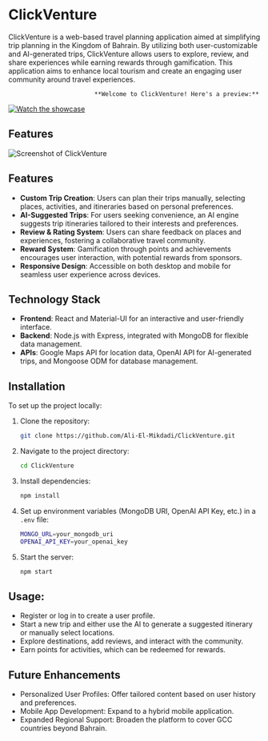 # ClickVenture

ClickVenture is a web-based travel planning application aimed at simplifying trip planning in the Kingdom of Bahrain. By utilizing both user-customizable and AI-generated trips, ClickVenture allows users to explore, review, and share experiences while earning rewards through gamification. This application aims to enhance local tourism and create an engaging user community around travel experiences.

                            **Welcome to ClickVenture! Here's a preview:**
[![Watch the showcase](https://img.youtube.com/vi/g0axSReyizs/hqdefault.jpg)](https://youtu.be/g0axSReyizs)

## Features

![Screenshot of ClickVenture](assets/screenshot.png)
## Features
- **Custom Trip Creation**: Users can plan their trips manually, selecting places, activities, and itineraries based on personal preferences.
- **AI-Suggested Trips**: For users seeking convenience, an AI engine suggests trip itineraries tailored to their interests and preferences.
- **Review & Rating System**: Users can share feedback on places and experiences, fostering a collaborative travel community.
- **Reward System**: Gamification through points and achievements encourages user interaction, with potential rewards from sponsors.
- **Responsive Design**: Accessible on both desktop and mobile for seamless user experience across devices.

## Technology Stack
- **Frontend**: React and Material-UI for an interactive and user-friendly interface.
- **Backend**: Node.js with Express, integrated with MongoDB for flexible data management.
- **APIs**: Google Maps API for location data, OpenAI API for AI-generated trips, and Mongoose ODM for database management.

## Installation
To set up the project locally:

1. Clone the repository:
    ```bash
    git clone https://github.com/Ali-El-Mikdadi/ClickVenture.git
    ```
2. Navigate to the project directory:
    ```bash
    cd ClickVenture
    ```
3. Install dependencies:
    ```bash
    npm install
    ```
4. Set up environment variables (MongoDB URI, OpenAI API Key, etc.) in a `.env` file:
    ```bash
    MONGO_URL=your_mongodb_uri
    OPENAI_API_KEY=your_openai_key
    ```
5. Start the server:
    ```bash
    npm start
    ```

## Usage:
- Register or log in to create a user profile.
- Start a new trip and either use the AI to generate a suggested itinerary or manually select locations.
- Explore destinations, add reviews, and interact with the community.
- Earn points for activities, which can be redeemed for rewards.

## Future Enhancements
- Personalized User Profiles: Offer tailored content based on user history and preferences.
- Mobile App Development: Expand to a hybrid mobile application.
- Expanded Regional Support: Broaden the platform to cover GCC countries beyond Bahrain.
